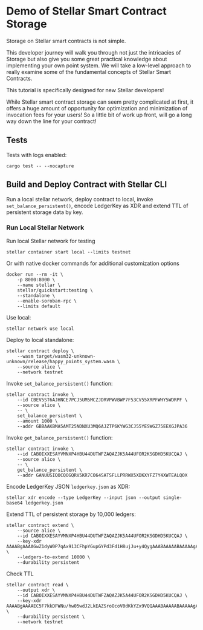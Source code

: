 # Demo of Stellar Smart Contract Storage

Storage on Stellar smart contracts is not simple.

This developer journey will walk you through not just the intricacies of Storage but also give you some great practical
knowledge about implementing your own point system. We will take a low-level approach to really examine some of the
fundamental concepts of Stellar Smart Contracts.

This tutorial is specifically designed for new Stellar developers!

While Stellar smart contract storage can seem pretty complicated at first, it offers a huge amount of opportunity for
optimization and minimization of invocation fees for your users!  So a little bit of work up front, will go a long way
down the line for your contract!

## Tests

Tests with logs enabled:

```
cargo test -- --nocapture
```

## Build and Deploy Contract with Stellar CLI

Run a local stellar network, deploy contract to local, invoke `set_balance_persistent()`, encode LedgerKey as
XDR and extend TTL of persistent storage data by key.

### Run Local Stellar Network

Run local Stellar network for testing

```
stellar container start local --limits testnet
```

Or with native docker commands for additional customization options

```
docker run --rm -it \
    -p 8000:8000 \
    --name stellar \
    stellar/quickstart:testing \
    --standalone \
    --enable-soroban-rpc \
    --limits default

```

Use local:

```
stellar network use local
```

Deploy to local standalone:

```
stellar contract deploy \
    --wasm target/wasm32-unknown-unknown/release/happy_points_system.wasm \
    --source alice \
    --network testnet
```

Invoke `set_balance_persistent()` function:

```
stellar contract invoke \
    --id CBEV5ST6AJHNCE7PCJ5UM5MCZJDRVPWVBWP7F53CV55XRPFWHY5WDRPF \
    --source alice \
    -- \
    set_balance_persistent \
    --amount 1000 \
    --addr GBBAAKBMA5AMT25NDNXU3MQ6AJZTP6KYWG3CJ55YESWGZ75EEXGJPA36
```

Invoke `get_balance_persistent()` function:

```
stellar contract invoke \
    --id CABOIXXESAYVMNXP4HBU44DUTWFZAQAZJK5A44UFOR2KSGDHD5KUCQAJ \
    --source alice \
    -- \
    get_balance_persistent \
    --addr GANUUSIQOCQOGQRV5KR7CO64SATSFLLPRRWX5XDKXYFZ7Y4XWTEALQOX
```

Encode LedgerKey JSON `ledgerkey.json` as XDR:

```
stellar xdr encode --type LedgerKey --input json --output single-base64 ledgerkey.json
```

Extend TTL of persistent storage by 10,000 ledgers:

```
stellar contract extend \
    --source alice \
    --id CABOIXXESAYVMNXP4HBU44DUTWFZAQAZJK5A44UFOR2KSGDHD5KUCQAJ \
    --key-xdr AAAABgAAAAGwZ1dyW0P7qAx913CFhpYGupGYPd3Fd1H8ujJu+y4QygAAABAAAAABAAAAAgAAAA8AAAAHQmFsYW5jZQAAAAASAAAAAAAAAAAbSkkQcKDjQjXqo/E73JAnIq1vjG1+3Gq+C5/jl7TIBQAAAAE= \
    --ledgers-to-extend 10000 \
    --durability persistent
```

Check TTL

```
stellar contract read \
    --output xdr \
    --id CABOIXXESAYVMNXP4HBU44DUTWFZAQAZJK5A44UFOR2KSGDHD5KUCQAJ \
    --key-xdr AAAABgAAAAEC5F7kkDFWNu/hw05wdJ2LkEAZSroOcoV0dKkYZx9VQQAAABAAAAABAAAAAgAAAA8AAAAHQmFsYW5jZQAAAAASAAAAAAAAAAAbSkkQcKDjQjXqo/E73JAnIq1vjG1+3Gq+C5/jl7TIBQAAAAE= \
    --durability persistent \
    --network testnet 
```